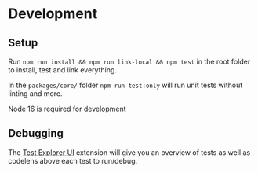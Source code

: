 # Development

## Setup

Run `npm run install && npm run link-local && npm test` in the root folder to install, test and link everything.

In the `packages/core/` folder `npm run test:only` will run unit tests without linting and more.

Node 16 is required for development

## Debugging

The [Test Explorer UI](https://marketplace.visualstudio.com/items?itemName=hbenl.vscode-test-explorer) extension will give you an overview of tests as well as codelens above each test to run/debug.